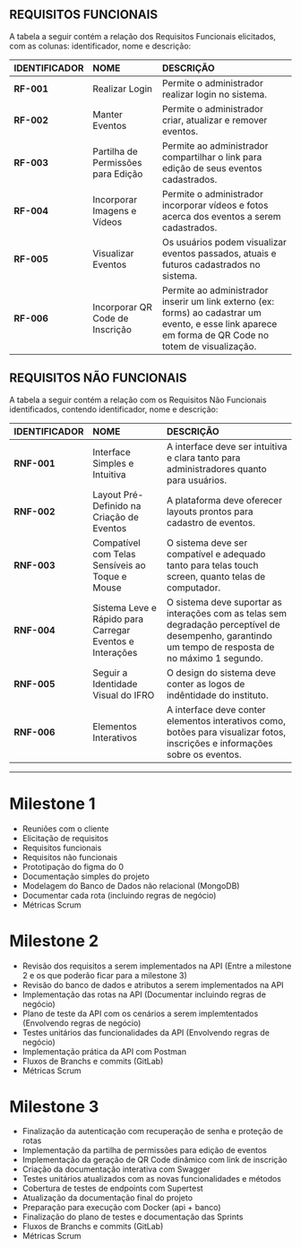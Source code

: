 ## REQUISITOS FUNCIONAIS
A tabela a seguir contém a relação dos Requisitos Funcionais elicitados, com as colunas: identificador, nome e descrição:

| IDENTIFICADOR | NOME                    | DESCRIÇÃO                                                                                                       |  
|:-------------|:------------------------|:-----------------------------------------------------------------------------------------------------------------|  
| **RF-001**   | Realizar Login        | Permite o administrador realizar login no sistema.   |
| **RF-002**   | Manter Eventos     | Permite o administrador criar, atualizar e remover eventos.   |
| **RF-003**   | Partilha de Permissões para Edição | Permite ao administrador compartilhar o link para edição de seus eventos cadastrados.   |
| **RF-004**   | Incorporar Imagens e Vídeos | Permite o administrador incorporar vídeos e fotos acerca dos eventos a serem cadastrados.   |
| **RF-005**   | Visualizar Eventos   | Os usuários podem visualizar eventos passados, atuais e futuros cadastrados no sistema.   |
| **RF-006**   | Incorporar QR Code de Inscrição   | Permite ao administrador inserir um link externo (ex: forms) ao cadastrar um evento, e esse link aparece em forma de QR Code no totem de visualização.   |


## REQUISITOS NÃO FUNCIONAIS
A tabela a seguir contém a relação com os Requisitos Não Funcionais identificados, contendo identificador, nome e descrição:

| IDENTIFICADOR | NOME                           | DESCRIÇÃO                                                                                                |  
|:-------------|:-------------------------------|:----------------------------------------------------------------------------------------------------------|  
| **RNF-001**  | Interface Simples e Intuitiva   | A interface deve ser intuitiva e clara tanto para administradores quanto para usuários.   |  
| **RNF-002**  | Layout Pré-Definido na Criação de Eventos   | A plataforma deve oferecer layouts prontos para cadastro de eventos.   |  
| **RNF-003**  | Compatível com Telas Sensíveis ao Toque e Mouse   | O sistema deve ser compatível e adequado tanto para telas touch screen, quanto telas de computador. |
| **RNF-004**  | Sistema Leve e Rápido para Carregar Eventos e Interações   | O sistema deve suportar as interações com as telas sem degradação perceptível de desempenho, garantindo um tempo de resposta de no máximo 1 segundo.   |
| **RNF-005**  | Seguir a Identidade Visual do IFRO   | O design do sistema deve conter as logos de indêntidade do instituto. |  
| **RNF-006**  | Elementos Interativos   | A interface deve conter elementos interativos como, botões para visualizar fotos, inscrições e informações sobre os eventos. |
---  


# Milestone 1

- Reuniões com o cliente
- Elicitação de requisitos
- Requisitos funcionais
- Requisitos não funcionais
- Prototipação do figma do 0
- Documentação simples do projeto
- Modelagem do Banco de Dados não relacional (MongoDB)
- Documentar cada rota (incluindo regras de negócio)
- Métricas Scrum


# Milestone 2

- Revisão dos requisitos a serem implementados na API (Entre a milestone 2 e os que poderão ficar para a milestone 3)
- Revisão do banco de dados e atributos a serem implementados na API
- Implementação das rotas na API (Documentar incluindo regras de negócio)
- Plano de teste da API com os cenários a serem implemtentados (Envolvendo regras de negócio)
- Testes unitários das funcionalidades da API (Envolvendo regras de negócio)
- Implementação prática da API com Postman
- Fluxos de Branchs e commits (GitLab)
- Métricas Scrum

# Milestone 3

- Finalização da autenticação com recuperação de senha e proteção de rotas
- Implementação da partilha de permissões para edição de eventos
- Implementação da geração de QR Code dinâmico com link de inscrição
- Criação da documentação interativa com Swagger
- Testes unitários atualizados com as novas funcionalidades e métodos
- Cobertura de testes de endpoints com Supertest
- Atualização da documentação final do projeto
- Preparação para execução com Docker (api + banco)
- Finalização do plano de testes e documentação das Sprints
- Fluxos de Branchs e commits (GitLab)
- Métricas Scrum